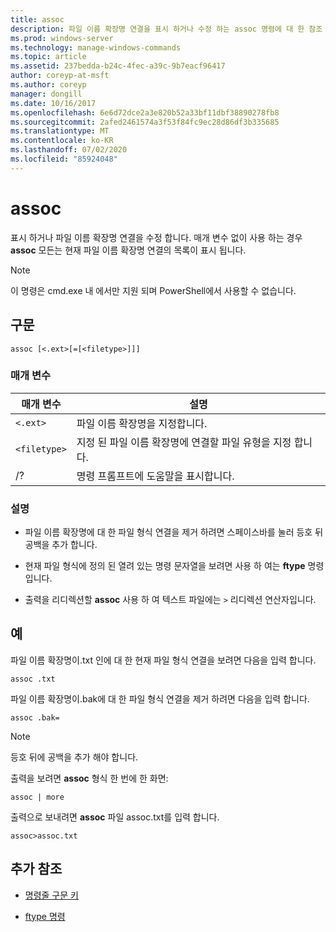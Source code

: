 ```yaml
---
title: assoc
description: 파일 이름 확장명 연결을 표시 하거나 수정 하는 assoc 명령에 대 한 참조 문서입니다.
ms.prod: windows-server
ms.technology: manage-windows-commands
ms.topic: article
ms.assetid: 237bedda-b24c-4fec-a39c-9b7eacf96417
author: coreyp-at-msft
ms.author: coreyp
manager: dongill
ms.date: 10/16/2017
ms.openlocfilehash: 6e6d72dce2a3e820b52a33bf11dbf38890278fb8
ms.sourcegitcommit: 2afed2461574a3f53f84fc9ec28d86df3b335685
ms.translationtype: MT
ms.contentlocale: ko-KR
ms.lasthandoff: 07/02/2020
ms.locfileid: "85924048"
---
```

# <a name="assoc"></a>assoc

표시 하거나 파일 이름 확장명 연결을 수정 합니다. 매개 변수 없이 사용 하는 경우 **assoc** 모든는 현재 파일 이름 확장명 연결의 목록이 표시 됩니다.

> [!NOTE]
> 이 명령은 cmd.exe 내 에서만 지원 되며 PowerShell에서 사용할 수 없습니다.

## <a name="syntax"></a>구문

```
assoc [<.ext>[=[<filetype>]]]
```

### <a name="parameters"></a>매개 변수

| 매개 변수 | 설명 |
| --------- | ----------- |
| `<.ext>` | 파일 이름 확장명을 지정합니다. |
| `<filetype>` | 지정 된 파일 이름 확장명에 연결할 파일 유형을 지정 합니다. |
| /? | 명령 프롬프트에 도움말을 표시합니다. |

### <a name="remarks"></a>설명

- 파일 이름 확장명에 대 한 파일 형식 연결을 제거 하려면 스페이스바를 눌러 등호 뒤 공백을 추가 합니다.

- 현재 파일 형식에 정의 된 열려 있는 명령 문자열을 보려면 사용 하 여는 **ftype** 명령입니다.

- 출력을 리디렉션할 **assoc** 사용 하 여 텍스트 파일에는 `>` 리디렉션 연산자입니다.

## <a name="examples"></a>예

파일 이름 확장명이.txt 인에 대 한 현재 파일 형식 연결을 보려면 다음을 입력 합니다.

```
assoc .txt
```

파일 이름 확장명이.bak에 대 한 파일 형식 연결을 제거 하려면 다음을 입력 합니다.

```
assoc .bak=
```

> [!NOTE]
> 등호 뒤에 공백을 추가 해야 합니다.

출력을 보려면 **assoc** 형식 한 번에 한 화면:

```
assoc | more
```

출력으로 보내려면 **assoc** 파일 assoc.txt를 입력 합니다.

```
assoc>assoc.txt
```

## <a name="additional-references"></a>추가 참조

- [명령줄 구문 키](command-line-syntax-key.md)

- [ftype 명령](ftype.md)
